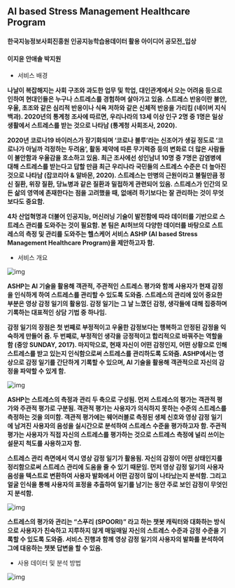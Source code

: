 ## AI based Stress Management Healthcare Program
#### 한국지능정보사회진흥원 인공지능학습용데이터 활용 아이디어 공모전_입상
#### 이지윤 안애솔 박지원    

- 서비스 배경

**나날이 복잡해지는 사회 구조와 과도한 업무 및 학업, 대인관계에서 오는 어려움 등으로 인하여 현대인들은 누구나 스트레스를 경험하며 살아가고 있음. 스트레스 반응이란 불안, 우울, 초조와 같은 심리적 반응이나 식욕 저하와 같은 신체적 반응을 가리킴 (네이버 지식백과). 2020년의 통계청 조사에 따르면, 우리나라의 13세 이상 인구 2명 중 1명은 일상생활에서 스트레스를 받는 것으로 나타남 (통계청 사회조사, 2020).**

**2020년 코로나19 바이러스가 장기화되며 ‘코로나 블루’라는 신조어가 생길 정도로 ‘코로나가 아닐까 걱정하는 두려움’, 활동 제약에 따른 무기력증 등의 변화로 더 많은 사람들이 불안함과 우울감을 호소하고 있음. 최근 조사에선 성인남녀 10명 중 7명은 감염병에 대해 스트레스를 받는다고 답할 만큼 최근 우리나라 국민들의 스트레스 수준은 더 높아진 것으로 나타남 (잡코리아 & 알바몬, 2020). 스트레스는 만병의 근원이라고 불릴만큼 정신 질환, 위장 질환, 당뇨병과 같은 질환과 밀접하게 관련되어 있음. 스트레스가 인간의 모든 삶의 영역에 존재한다는 점을 고려했을 때, 없애려 하기보다는 잘 관리하는 것이 무엇보다도 중요함.**

**4차 산업혁명과 더불어 인공지능, 머신러닝 기술이 발전함에 따라 데이터를 기반으로 스트레스 관리를 도와주는 것이 필요함. 본 팀은 AI허브의 다양한 데이터를 바탕으로 스트레스의 측정 및 관리를 도와주는 헬스케어 서비스 ASHP (AI based Stress Management Healthcare Program)을 제안하고자 함.**

- 서비스 개요

![img](https://lh5.googleusercontent.com/ZlWAkqHtv-i0hiPB2pF63qkdaYZ8jWJrMCrDfLI3vX03de4ju7Hnp_wyL3m4dkR0jr--agq9Fom2dZZ7-DGKTruinYUmHaUADyYDWT61dnoIemQ1_9hz0CY1OlgQV0fUFagBIl8)

**ASHP는 AI 기술을 활용해 객관적, 주관적인 스트레스 평가와 함께 사용자가 현재 감정을 인식하게 하여 스트레스를 관리할 수 있도록 도와줌. 스트레스의 관리에 있어 중요한 부분은 영상 감정 일기의 활용임. 감정 일기는 그 날 느꼈던 감정, 생각들에 대해 집중하며 기록하는 대표적인 상담 기법 중 하나임.**

**감정 일기의 장점은 첫 번째로 부정적이고 우울한 감정보다는 행복하고 안정된 감정을 익숙하게 만들어 줌. 두 번째로, 부정적인 생각을 긍정적이고 합리적으로 바꿔주는 역할을 함 (중앙 SUNDAY, 2017). 마지막으로, 현재 자신이 어떤 감정인지, 어떤 상황으로 인해 스트레스를 받고 있는지 인식함으로써 스트레스를 관리하도록 도와줌. ASHP에서는 영상으로 감정 일기를 간단하게 기록할 수 있으며, AI 기술을 활용해 객관적으로 자신의 감정을 파악할 수 있게 함.**

![img](https://lh3.googleusercontent.com/TXwQ9aiuXEpRfiZROSleMDu0oL308pDjiNYSnqye9Mb7vzE9Xyz4mnLSmmsCjZVV0WoBv-gjOytVqkZe2Vlc9Yn5YJ9tb0TJpTeU3WSlkE2ovTn1tbIXNVpOnKqQFRj4UkO-kww)

**ASHP는 스트레스의 측정과 관리 두 축으로 구성됨. 먼저 스트레스의 평가는 객관적 평가와 주관적 평가로 구분됨. 객관적 평가는 사용자가 의식하지 못하는 수준의 스트레스를 측정하는 것을 의미함. 객관적 평가에는 웨어러블로 측정된 생체 신호와 영상 감정 일기에 남겨진 사용자의 음성을 실시간으로 분석하여 스트레스 수준을 평가하고자 함. 주관적 평가는 사용자가 직접 자신의 스트레스를 평가하는 것으로 스트레스 측정에 널리 쓰이는 설문지 척도를 사용하고자 함.** 

**스트레스 관리 측면에서 역시 영상 감정 일기가 활용됨. 자신의 감정이 어떤 상태인지를 정리함으로써 스트레스 관리에 도움을 줄 수 있기 때문임. 먼저 영상 감정 일기의 사용자 음성을 텍스트로 변환하여 사용자 발화에서 어떤 감정이 많이 나타났는지 분석함. 그리고 얼굴 인식을 통해 사용자의 표정을 추출하여 일기를 남기는 동안 주로 보인 감정이 무엇인지 분석함.**

![img](https://lh3.googleusercontent.com/MSeJNPBZtKcepQJ-VlxTl8ikV2gjujiJCnSOWUc7pT-p2fjDf0tXKqK2uWSYPqR2_wuzunMlJPh8LAs9vzfm9KaRdbcBPIOV-ZMfSC16nsxUZc9AMHe0Kl3QN0W6EQlMSAaU7OQ)

**스트레스의 평가와 관리는 “스푸리 (SPOORI)” 라고 하는 챗봇 캐릭터와 대화하는 방식으로 사용자가 친숙하고 지루하지 않게 매일매일 자신의 스트레스 수준과 감정 수준을 기록할 수 있도록 도와줌. 서비스 진행과 함께 영상 감정 일기의 사용자의 발화를 분석하여 그에 대응하는 챗봇 답변을 할 수 있음.**

- 사용 데이터 및 분석 방법

![img](https://lh3.googleusercontent.com/N8T02jXH8yEvp8a1pW8HN6b-JsdC_BhRg2ooWpAraiMs7du2KxM0XVm5gGmYne7fonvQP1p8uODMV-1G7oZw2lsULfIYQqL9Q7KiCrpZVnqrplqMXo81Px4aofXhBDiPOsxKNgI)
